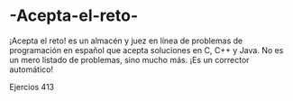 # -Acepta-el-reto-
¡Acepta el reto! es un almacén y juez en línea de problemas de programación en español que acepta soluciones en C, C++ y Java.  No es un mero listado de problemas, sino mucho más. ¡Es un corrector automático!


Ejercios 413
